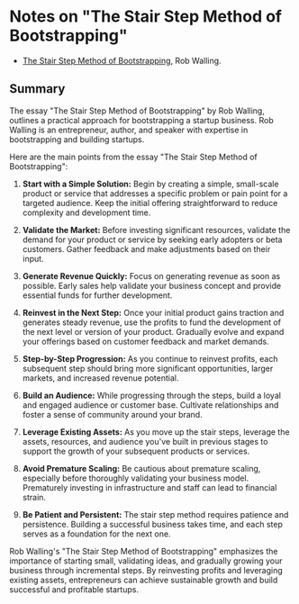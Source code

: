 # Notes on "The Stair Step Method of Bootstrapping"

* [The Stair Step Method of Bootstrapping](https://robwalling.com/2015/03/26/the-stair-step-method-of-bootstrapping/), Rob Walling.

## Summary

The essay "The Stair Step Method of Bootstrapping" by Rob Walling, outlines a practical approach for bootstrapping a startup business. Rob Walling is an entrepreneur, author, and speaker with expertise in bootstrapping and building startups.

Here are the main points from the essay "The Stair Step Method of Bootstrapping":

1. **Start with a Simple Solution:** Begin by creating a simple, small-scale product or service that addresses a specific problem or pain point for a targeted audience. Keep the initial offering straightforward to reduce complexity and development time.

2. **Validate the Market:** Before investing significant resources, validate the demand for your product or service by seeking early adopters or beta customers. Gather feedback and make adjustments based on their input.

3. **Generate Revenue Quickly:** Focus on generating revenue as soon as possible. Early sales help validate your business concept and provide essential funds for further development.

4. **Reinvest in the Next Step:** Once your initial product gains traction and generates steady revenue, use the profits to fund the development of the next level or version of your product. Gradually evolve and expand your offerings based on customer feedback and market demands.

5. **Step-by-Step Progression:** As you continue to reinvest profits, each subsequent step should bring more significant opportunities, larger markets, and increased revenue potential.

6. **Build an Audience:** While progressing through the steps, build a loyal and engaged audience or customer base. Cultivate relationships and foster a sense of community around your brand.

7. **Leverage Existing Assets:** As you move up the stair steps, leverage the assets, resources, and audience you've built in previous stages to support the growth of your subsequent products or services.

8. **Avoid Premature Scaling:** Be cautious about premature scaling, especially before thoroughly validating your business model. Prematurely investing in infrastructure and staff can lead to financial strain.

9. **Be Patient and Persistent:** The stair step method requires patience and persistence. Building a successful business takes time, and each step serves as a foundation for the next one.

Rob Walling's "The Stair Step Method of Bootstrapping" emphasizes the importance of starting small, validating ideas, and gradually growing your business through incremental steps. By reinvesting profits and leveraging existing assets, entrepreneurs can achieve sustainable growth and build successful and profitable startups.